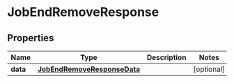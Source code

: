 

# JobEndRemoveResponse


## Properties

| Name | Type | Description | Notes |
|------------ | ------------- | ------------- | -------------|
|**data** | [**JobEndRemoveResponseData**](JobEndRemoveResponseData.md) |  |  [optional] |



